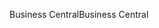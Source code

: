 <span data-ttu-id="98e9a-101">Business Central</span><span class="sxs-lookup"><span data-stu-id="98e9a-101">Business Central</span></span>
